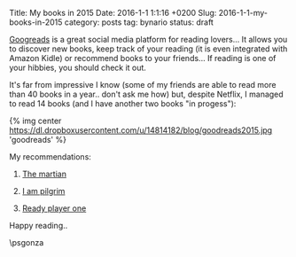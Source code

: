 Title: My books in 2015
Date: 2016-1-1 1:1:16 +0200
Slug: 2016-1-1-my-books-in-2015
category: posts
tag: bynario
status: draft

[Googreads](https://www.goodreads.com) is a great social media platform for reading lovers... It allows you to discover new books, keep track of your reading (it is even integrated with Amazon Kidle) or recommend books to your friends... If reading is one of your hibbies, you should check it out.
 
It's far from impressive I know (some of my friends are able to read more than 40 books in a year.. don't ask me how) but, despite Netflix, I managed to read 14 books (and I have another two books "in progess"):

{% img center https://dl.dropboxusercontent.com/u/14814182/blog/goodreads2015.jpg  'goodreads' %}

My recommendations:

1) [The martian](https://www.goodreads.com/book/show/18007564-the-martian)

2) [I am pilgrim](https://www.goodreads.com/book/show/18144124-i-am-pilgrim)

3) [Ready player one](https://www.goodreads.com/book/show/9969571-ready-player-one)

Happy reading..

\\psgonza
